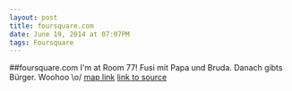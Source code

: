 ```yaml
---
layout: post
title: foursquare.com
date: June 19, 2014 at 07:07PM
tags: Foursquare
---
```

##foursquare.com
I'm at Room 77! Fusi mit Papa und Bruda. Danach gibts Bürger. Woohoo \o/ [map link](http://ift.tt/IM6Ogh)
[link to source](http://ift.tt/1sr515k) 
